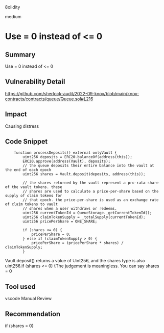 8olidity

medium

# Use = 0 instead of <= 0

## Summary
Use = 0 instead of <= 0
## Vulnerability Detail
https://github.com/sherlock-audit/2022-09-knox/blob/main/knox-contracts/contracts/queue/Queue.sol#L216
## Impact
Causing distress
## Code Snippet
```solidity
    function processDeposits() external onlyVault {
        uint256 deposits = ERC20.balanceOf(address(this));
        ERC20.approve(address(Vault), deposits);
        // the queue deposits their entire balance into the vault at the end of each epoch
        uint256 shares = Vault.deposit(deposits, address(this));

        // the shares returned by the vault represent a pro-rata share of the vault tokens. these
        // shares are used to calculate a price-per-share based on the supply of claim tokens for
        // that epoch. the price-per-share is used as an exchange rate of claim tokens to vault
        // shares when a user withdraws or redeems.
        uint256 currentTokenId = QueueStorage._getCurrentTokenId();
        uint256 claimTokenSupply = _totalSupply(currentTokenId);
        uint256 pricePerShare = ONE_SHARE;

        if (shares <= 0) {
            pricePerShare = 0;
        } else if (claimTokenSupply > 0) {
            pricePerShare = (pricePerShare * shares) / claimTokenSupply;
        }
```
Vault.deposit() returns a value of Uint256, and the shares type is also uint256.if (shares <= 0) {The judgement is meaningless. You can say shares = 0
## Tool used
vscode
Manual Review

## Recommendation
if (shares = 0)